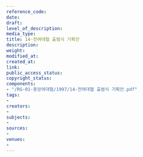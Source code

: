 ```yaml
---
reference_code: 
date: 
draft: 
level_of_description: 
media_type: 
title: 14-전여대협 출범식 기획안
description: 
weight: 
modified_at: 
created_at: 
link: 
public_access_status: 
copyright_status: 
components:
- "/RG-01-중앙여대협/1997/14-전여대협 출범식 기획안.pdf"
tags:
- 
creators:
- 
subjects:
- 
sources:
- 
venues:
- 
---
```

